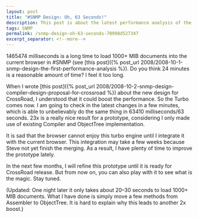 ```yaml
---
layout: post
title: "#SNMP Design: Oh, 63 Seconds!"
description: This post is about the latest performance analysis of the MIB parser.
tags: SNMP
permalink: /snmp-design-oh-63-seconds-70998d527347
excerpt_separator: <!--more-->
---
```


1465474 milliseconds is a long time to load 1000+ MIB documents into the current browser in #SNMP (see [this post]({% post_url 2008/2008-10-1-snmp-design-the-first-performance-analysis %}). Do you think 24 minutes is a reasonable amount of time? I feel it too long.

<!--more-->

When I wrote [this post]({% post_url 2008/2008-10-2-snmp-design-compiler-design-proposal-for-crossroad %}) about the new design for CrossRoad, I understood that it could boost the performance. So the Turbo comes now. I am going to check in the latest changes in a few minutes, which is able to unbelievably do the same thing in 63410 milliseconds/63 seconds. 23x is a really nice result for a prototype, considering I only made use of existing Compiler and ObjectTree implementation.

It is sad that the browser cannot enjoy this turbo engine until I integrate it with the current browser. This integration may take a few weeks because Steve not yet finish the merging. As a result, I have plenty of time to improve the prototype lately.

In the next few months, I will refine this prototype until it is ready for CrossRoad release. But from now on, you can also play with it to see what is the magic. Stay tuned.

(Updated: One night later it only takes about 20–30 seconds to load 1000+ MIB documents. What I have done is simply move a few methods from Assembler to ObjectTree. It is hard to explain why this leads to another 2x boost.)
